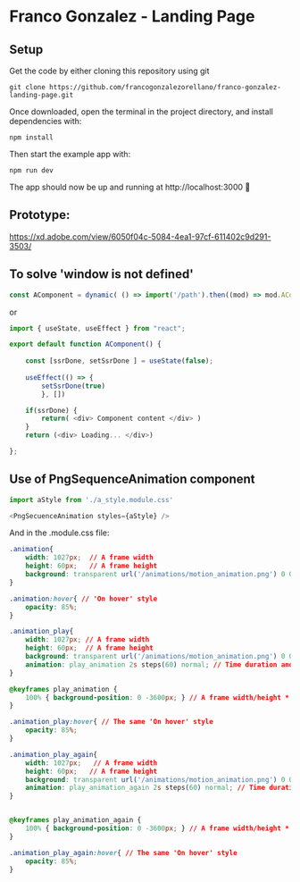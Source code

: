 # Franco Gonzalez - Landing Page

## Setup

Get the code by either cloning this repository using git

```
git clone https://github.com/francogonzalezorellano/franco-gonzalez-landing-page.git
```

Once downloaded, open the terminal in the project directory, and install dependencies with:

```
npm install
```

Then start the example app with:

```
npm run dev
```

The app should now be up and running at http://localhost:3000 🚀


## Prototype:

https://xd.adobe.com/view/6050f04c-5084-4ea1-97cf-611402c9d291-3503/

## To solve 'window is not defined' 

```javascript
const AComponent = dynamic( () => import('/path').then((mod) => mod.AComponent), { ssr: false } );
```

or

```javascript
import { useState, useEffect } from "react";

export default function AComponent() {
    
    const [ssrDone, setSsrDone ] = useState(false);
    
    useEffect(() => {
        setSsrDone(true)
        }, [])

    if(ssrDone) {
        return( <div> Component content </div> )
    } 
    return (<div> Loading... </div>)

};
```

## Use of PngSequenceAnimation component

```javascript
import aStyle from './a_style.module.css'

<PngSecuenceAnimation styles={aStyle} />

```

And in the .module.css file:

```css
.animation{
    width: 1027px;  // A frame width
    height: 60px;   // A frame height
    background: transparent url('/animations/motion_animation.png') 0 0 no-repeat; // The path to the frame sheet
}

.animation:hover{ // 'On hover' style
    opacity: 85%;
}

.animation_play{
    width: 1027px; // A frame width
    height: 60px;  // A frame height
    background: transparent url('/animations/motion_animation.png') 0 0 no-repeat;  // The path to the frame sheet
    animation: play_animation 2s steps(60) normal; // Time duration and number of frames
}

@keyframes play_animation {
    100% { background-position: 0 -3600px; } // A frame width/height * number of frames 
}

.animation_play:hover{ // The same 'On hover' style
    opacity: 85%;
}

.animation_play_again{
    width: 1027px;   // A frame width
    height: 60px;   // A frame height
    background: transparent url('/animations/motion_animation.png') 0 0 no-repeat;   // The path to the frame sheet
    animation: play_animation_again 2s steps(60) normal; // Time duration and number of frames
}


@keyframes play_animation_again {
    100% { background-position: 0 -3600px; } // A frame width/height * number of frames 
}

.animation_play_again:hover{ // The same 'On hover' style
    opacity: 85%;
}
```



